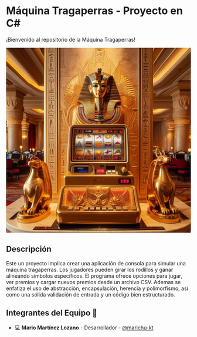 # Máquina Tragaperras  - Proyecto en C#

¡Bienvenido al repositorio de la Máquina Tragaperras!

![Icono de C#](/Images/img-1.jpeg)

## Descripción
Este un proyecto implica crear una aplicación de consola para simular una máquina tragaperras. Los jugadores pueden girar los rodillos y ganar alineando símbolos específicos. El programa ofrece opciones para jugar, ver premios y cargar nuevos premios desde un archivo CSV. Ademas se enfatiza el uso de abstracción, encapsulación, herencia y polimorfismo, así como una sólida validación de entrada y un código bien estructurado.

## Integrantes del Equipo 👥
- 💻 **Mario Martínez Lozano** - Desarrollador - [@marichu-kt](https://github.com/marichu-kt)

